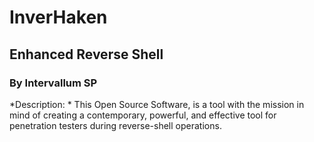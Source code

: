 # InverHaken
## Enhanced Reverse Shell 
### By Intervallum SP
*Description: * This Open Source Software, is a tool with the mission in mind of creating a contemporary, powerful, and effective tool for penetration testers during reverse-shell operations. 

